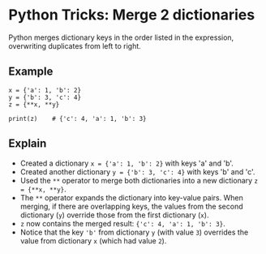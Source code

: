 # Python Tricks: Merge 2 dictionaries
Python merges dictionary keys in the order listed in the expression, overwriting duplicates from left to right.

## Example
```
x = {'a': 1, 'b': 2}
y = {'b': 3, 'c': 4}
z = {**x, **y}

print(z)    # {'c': 4, 'a': 1, 'b': 3}
```

## Explain
- Created a dictionary `x = {'a': 1, 'b': 2}` with keys 'a' and 'b'.
- Created another dictionary `y = {'b': 3, 'c': 4}` with keys 'b' and 'c'.
- Used the `**` operator to merge both dictionaries into a new dictionary `z = {**x, **y}`.
- The `**` operator expands the dictionary into key-value pairs. When merging, if there are overlapping keys, the values from the second dictionary (`y`) override those from the first dictionary (`x`).
- `z` now contains the merged result: `{'c': 4, 'a': 1, 'b': 3}`.
- Notice that the key `'b'` from dictionary `y` (with value `3`) overrides the value from dictionary `x` (which had value `2`).
